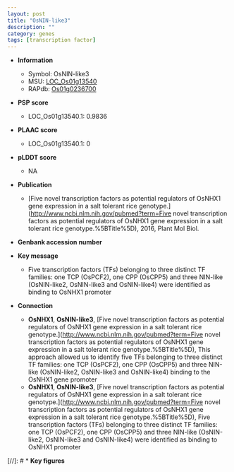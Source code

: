 ```yaml
---
layout: post
title: "OsNIN-like3"
description: ""
category: genes
tags: [transcription factor]
---
```


* **Information**  
    + Symbol: OsNIN-like3  
    + MSU: [LOC_Os01g13540](http://rice.plantbiology.msu.edu/cgi-bin/ORF_infopage.cgi?orf=LOC_Os01g13540)  
    + RAPdb: [Os01g0236700](http://rapdb.dna.affrc.go.jp/viewer/gbrowse_details/irgsp1?name=Os01g0236700)  

* **PSP score**  
    + LOC_Os01g13540.1: 0.9836 

* **PLAAC score**  
    + LOC_Os01g13540.1: 0 

* **pLDDT score**
    + NA


* **Publication**  
    + [Five novel transcription factors as potential regulators of OsNHX1 gene expression in a salt tolerant rice genotype.](http://www.ncbi.nlm.nih.gov/pubmed?term=Five novel transcription factors as potential regulators of OsNHX1 gene expression in a salt tolerant rice genotype.%5BTitle%5D), 2016, Plant Mol Biol.

* **Genbank accession number**  

* **Key message**  
    + Five transcription factors (TFs) belonging to three distinct TF families: one TCP (OsPCF2), one CPP (OsCPP5) and three NIN-like (OsNIN-like2, OsNIN-like3 and OsNIN-like4) were identified as binding to OsNHX1 promoter

* **Connection**  
    + __OsNHX1__, __OsNIN-like3__, [Five novel transcription factors as potential regulators of OsNHX1 gene expression in a salt tolerant rice genotype.](http://www.ncbi.nlm.nih.gov/pubmed?term=Five novel transcription factors as potential regulators of OsNHX1 gene expression in a salt tolerant rice genotype.%5BTitle%5D), This approach allowed us to identify five TFs belonging to three distinct TF families: one TCP (OsPCF2), one CPP (OsCPP5) and three NIN-like (OsNIN-like2, OsNIN-like3 and OsNIN-like4) binding to the OsNHX1 gene promoter
    + __OsNHX1__, __OsNIN-like3__, [Five novel transcription factors as potential regulators of OsNHX1 gene expression in a salt tolerant rice genotype.](http://www.ncbi.nlm.nih.gov/pubmed?term=Five novel transcription factors as potential regulators of OsNHX1 gene expression in a salt tolerant rice genotype.%5BTitle%5D), Five transcription factors (TFs) belonging to three distinct TF families: one TCP (OsPCF2), one CPP (OsCPP5) and three NIN-like (OsNIN-like2, OsNIN-like3 and OsNIN-like4) were identified as binding to OsNHX1 promoter

[//]: # * **Key figures**  


